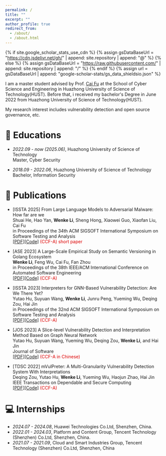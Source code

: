 ```yaml
---
permalink: /
title: ""
excerpt: ""
author_profile: true
redirect_from: 
  - /about/
  - /about.html
---
```


{% if site.google_scholar_stats_use_cdn %}
{% assign gsDataBaseUrl = "https://cdn.jsdelivr.net/gh/" | append: site.repository | append: "@" %}
{% else %}
{% assign gsDataBaseUrl = "https://raw.githubusercontent.com/" | append: site.repository | append: "/" %}
{% endif %}
{% assign url = gsDataBaseUrl | append: "google-scholar-stats/gs_data_shieldsio.json" %}

<span class='anchor' id='about-me'></span>

I am a master student advised by Prof. [Cai Fu](https://faculty.hust.edu.cn/fucai/en/index.htm) at the School of Cyber Science and Engineering in Huazhong University of Science of Technology(HUST). Before that, i received my bachelor's Degree in June 2022 from Huazhong University of Science of Technology(HUST).

My research interest includes vulnerability detection and open source governance, etc.

# 📖 Educations

- *2022.09 - now (2025.06)*, Huazhong University of Science of Technology
<br>Master, Cyber Security

- *2018.09 - 2022.06*, Huazhong University of Science of Technology
<br>Bachelor, Information Security

# 📝 Publications 

- [ISSTA 2025] From Large Language Models to Adversarial Malware: How far are we
<br>Shuai He, Hao Yan, **Wenke Li**, Sheng Hong, Xiaowei Guo, Xiaofan Liu, Cai Fu
<br>in Proceedings of the 34th ACM SIGSOFT International Symposium on Software Testing and Analysis
<br>[[PDF]](pdf/ISSTA_2025_Malware.pdf)[[Code]](https://github.com/Optimus-He/From-Large-Language-Models-to-Adversarial-Malware-How-far-are-we) <font color="#dd0000">(CCF-A)</font> <font color="#dd0000">short paper</font>

- [ASE 2023] A Large-Scale Empirical Study on Semantic Versioning in Golang Ecosystem
<br>**Wenke Li**, Feng Wu, Cai Fu, Fan Zhou
<br>in Proceedings of the 38th IEEE/ACM International Conference on Automated Software Engineering
<br>[[PDF]](pdf/ASE_2023_GoSVI.pdf)[[Code]](https://github.com/liwenke1/GoSVI) <font color="#dd0000">(CCF-A)</font>

- [ISSTA 2023] Interpreters for GNN-Based Vulnerability Detection: Are We There Yet?
<br>Yutao Hu, Suyuan Wang, **Wenke Li**, Junru Peng, Yueming Wu, Deqing Zou, Hai Jin
<br>in Proceedings of the 32nd ACM SIGSOFT International Symposium on Software Testing and Analysis
<br>[[PDF]](pdf/ISSTA_2023_Study.pdf)[[Code]](https://github.com/vdgraph/vdigraph) <font color="#dd0000">(CCF-A)</font>

- [JOS 2023] A Slice-level Vulnerability Detection and Interpretation Method Based on Graph Neural Network
<br>Yutao Hu, Suyuan Wang, Yueming Wu, Deqing Zou, **Wenke Li**, and Hai Jin
<br>Journal of Software
<br>[[PDF]](pdf/JOS_2023_Vuldetexp.pdf)[[Code]](https://github.com/Stwsyburg/Vuldetexp) <font color="#dd0000">(CCF-A in Chinese)</font>

- [TDSC 2022] mVulPreter: A Multi-Granularity Vulnerability Detection System With Interpretations
<br>Deqing Zou, Yutao Hu, **Wenke Li**, Yueming Wu, Haojun Zhao, Hai Jin
<br>IEEE Transactions on Dependable and Secure Computing
<br>[[PDF]](pdf/TDSC_2022_mVulPreter.pdf)[[Code]](https://github.com/tao7777/mVulPreter) <font color="#dd0000">(CCF-A)</font>

# 💻 Internships
- *2024.07 - 2024.08*, Huawei Technologies Co.Ltd, Shenzhen, China.
- *2022.01 - 2024.03*, Platform and Content Group, Tencent Technology (Shenzhen) Co.Ltd, Shenzhen, China.
- *2021.07 - 2021.09*, Cloud and Smart Industries Group, Tencent Technology (Shenzhen) Co.Ltd, Shenzhen, China